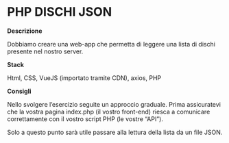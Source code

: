 # PHP DISCHI JSON

**Descrizione**

Dobbiamo creare una web-app che permetta di leggere una lista di dischi presente nel nostro server.

**Stack**

Html, CSS, VueJS (importato tramite CDN), axios, PHP

**Consigli**

Nello svolgere l’esercizio seguite un approccio graduale.
Prima assicuratevi che la vostra pagina index.php (il vostro front-end) riesca a comunicare correttamente con il vostro script PHP (le vostre “API”).

Solo a questo punto sarà utile passare alla lettura della lista da un file JSON.